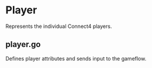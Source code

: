# Player

Represents the individual Connect4 players.

## player.go

Defines player attributes and sends input to the gameflow.

